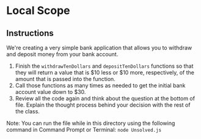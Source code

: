 # Local Scope

## Instructions
We're creating a very simple bank application that allows you to withdraw and deposit money from your bank account.
1. Finish the `withdrawTenDollars` and `depositTenDollars` functions so that they will return a value that is $10 less or $10 more, respectively, of the amount that is passed into the function.
2. Call those functions as many times as needed to get the initial bank account value down to $30.
3. Review all the code again and think about the question at the bottom of file. Explain the thought process behind your decision with the rest of the class.

Note: You can run the file while in this directory using the following command in Command Prompt or Terminal: `node Unsolved.js`

